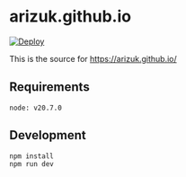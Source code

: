 # arizuk.github.io
[![Deploy](https://github.com/arizuk/arizuk.github.io/actions/workflows/deploy.yml/badge.svg?branch=docs)](https://github.com/arizuk/arizuk.github.io/actions/workflows/deploy.yml)

This is the source for https://arizuk.github.io/

## Requirements

```
node: v20.7.0
```

## Development

```
npm install
npm run dev
```
